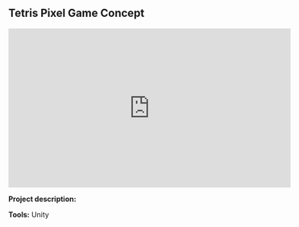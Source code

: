 ## Tetris Pixel Game Concept

<iframe width="560" height="315" src="https://www.youtube.com/embed/01nx-sm1s34" title="YouTube video player" frameborder="0" allow="accelerometer; autoplay; clipboard-write; encrypted-media; gyroscope; picture-in-picture" allowfullscreen></iframe>

<br>

**Project description:** 

**Tools:** Unity

